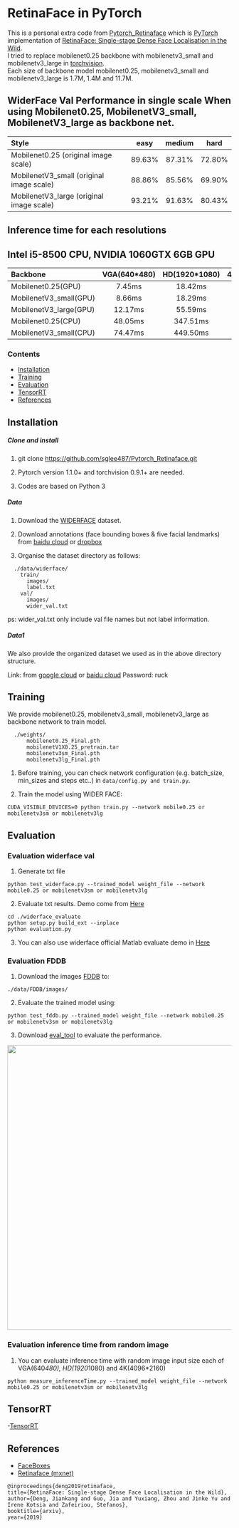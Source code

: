 # RetinaFace in PyTorch

This is a personal extra code from [Pytorch_Retinaface](https://github.com/biubug6/Pytorch_Retinaface) which is [PyTorch](https://pytorch.org/) implementation of [RetinaFace: Single-stage Dense Face Localisation in the Wild](https://arxiv.org/abs/1905.00641).  
I tried to replace mobilenet0.25 backbone with mobilenetv3_small and mobilenetv3_large in [torchvision](https://pytorch.org/vision/0.8/models.html).  
Each size of backbone model mobilenet0.25, mobilenetv3_small and mobilenetv3_large is 1.7M, 1.4M and 11.7M.

## WiderFace Val Performance in single scale When using Mobilenet0.25, MobilenetV3_small, MobilenetV3_large as backbone net.
| Style | easy | medium | hard |
|:-|:-:|:-:|:-:|
| Mobilenet0.25 (original image scale) | 89.63% | 87.31% | 72.80% |
| MobilenetV3_small (original image scale) | 88.86% | 85.56% | 69.90% |
| MobilenetV3_large (original image scale) | 93.21% | 91.63% | 80.43% |

## Inference time for each resolutions
## Intel i5-8500 CPU, NVIDIA 1060GTX 6GB GPU
| Backbone | VGA(640*480) | HD(1920*1080) | 4K(4096*2160)
|:-|:-:|:-:|:-:|
| Mobilenet0.25(GPU) | 7.45ms | 18.42ms | 73.46ms |
| MobilenetV3_small(GPU) | 8.66ms | 18.29ms | 72.96ms |
| MobilenetV3_large(GPU) | 12.17ms | 55.59ms | 231.84ms |
| Mobilenet0.25(CPU) | 48.05ms | 347.51ms | 1471.12ms |
| MobilenetV3_small(CPU) | 74.47ms | 449.50ms | 2407.47ms |

### Contents
- [Installation](#installation)
- [Training](#training)
- [Evaluation](#evaluation)
- [TensorRT](#tensorrt)
- [References](#references)

## Installation
##### Clone and install
1. git clone https://github.com/sglee487/Pytorch_Retinaface.git

2. Pytorch version 1.1.0+ and torchvision 0.9.1+ are needed.

3. Codes are based on Python 3

##### Data
1. Download the [WIDERFACE](http://shuoyang1213.me/WIDERFACE/WiderFace_Results.html) dataset.

2. Download annotations (face bounding boxes & five facial landmarks) from [baidu cloud](https://pan.baidu.com/s/1Laby0EctfuJGgGMgRRgykA) or [dropbox](https://www.dropbox.com/s/7j70r3eeepe4r2g/retinaface_gt_v1.1.zip?dl=0)

3. Organise the dataset directory as follows:

```Shell
  ./data/widerface/
    train/
      images/
      label.txt
    val/
      images/
      wider_val.txt
```
ps: wider_val.txt only include val file names but not label information.

##### Data1
We also provide the organized dataset we used as in the above directory structure.

Link: from [google cloud](https://drive.google.com/open?id=11UGV3nbVv1x9IC--_tK3Uxf7hA6rlbsS) or [baidu cloud](https://pan.baidu.com/s/1jIp9t30oYivrAvrgUgIoLQ) Password: ruck

## Training
We provide mobilenet0.25, mobilenetv3_small, mobilenetv3_large as backbone network to train model.
```Shell
  ./weights/
      mobilenet0.25_Final.pth
      mobilenetV1X0.25_pretrain.tar
      mobilenetv3sm_Final.pth
      mobilenetv3lg_Final.pth
```
1. Before training, you can check network configuration (e.g. batch_size, min_sizes and steps etc..) in ``data/config.py and train.py``.

2. Train the model using WIDER FACE:
  ```Shell
  CUDA_VISIBLE_DEVICES=0 python train.py --network mobile0.25 or mobilenetv3sm or mobilenetv3lg
  ```


## Evaluation
### Evaluation widerface val
1. Generate txt file
```Shell
python test_widerface.py --trained_model weight_file --network mobile0.25 or mobilenetv3sm or mobilenetv3lg
```
2. Evaluate txt results. Demo come from [Here](https://github.com/wondervictor/WiderFace-Evaluation)
```Shell
cd ./widerface_evaluate
python setup.py build_ext --inplace
python evaluation.py
```
3. You can also use widerface official Matlab evaluate demo in [Here](http://mmlab.ie.cuhk.edu.hk/projects/WIDERFace/WiderFace_Results.html)
### Evaluation FDDB

1. Download the images [FDDB](https://drive.google.com/open?id=17t4WULUDgZgiSy5kpCax4aooyPaz3GQH) to:
```Shell
./data/FDDB/images/
```

2. Evaluate the trained model using:
```Shell
python test_fddb.py --trained_model weight_file --network mobile0.25 or mobilenetv3sm or mobilenetv3lg
```

3. Download [eval_tool](https://bitbucket.org/marcopede/face-eval) to evaluate the performance.

<p align="center"><img src="curve/1.jpg" width="640"\></p>

### Evaluation inference time from random image
1. You can evaluate inference time with random image input size each of VGA(640*480), HD(1920*1080) and 4K(4096*2160)
```shell
python measure_inferenceTime.py --trained_model weight_file --network mobile0.25 or mobilenetv3sm or mobilenetv3lg
```

## TensorRT
-[TensorRT](https://github.com/wang-xinyu/tensorrtx/tree/master/retinaface)

## References
- [FaceBoxes](https://github.com/zisianw/FaceBoxes.PyTorch)
- [Retinaface (mxnet)](https://github.com/deepinsight/insightface/tree/master/RetinaFace)
```
@inproceedings{deng2019retinaface,
title={RetinaFace: Single-stage Dense Face Localisation in the Wild},
author={Deng, Jiankang and Guo, Jia and Yuxiang, Zhou and Jinke Yu and Irene Kotsia and Zafeiriou, Stefanos},
booktitle={arxiv},
year={2019}
```
